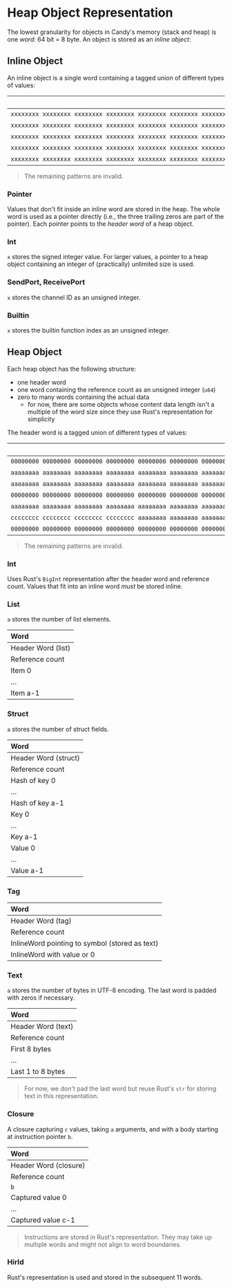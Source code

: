# Heap Object Representation

The lowest granularity for objects in Candy's memory (stack and heap) is one _word_: 64 bit = 8 byte.
An object is stored as an _inline object_:

## Inline Object

An inline object is a single word containing a tagged union of different types of values:

|                                                                     Value | Meaning     |
| ------------------------------------------------------------------------: | :---------- |
| `xxxxxxxx xxxxxxxx xxxxxxxx xxxxxxxx xxxxxxxx xxxxxxxx xxxxxxxx xxxxx000` | Pointer     |
| `xxxxxxxx xxxxxxxx xxxxxxxx xxxxxxxx xxxxxxxx xxxxxxxx xxxxxxxx xxxxxx01` | Int         |
| `xxxxxxxx xxxxxxxx xxxxxxxx xxxxxxxx xxxxxxxx xxxxxxxx xxxxxxxx xxxxx010` | SendPort    |
| `xxxxxxxx xxxxxxxx xxxxxxxx xxxxxxxx xxxxxxxx xxxxxxxx xxxxxxxx xxxxx110` | ReceivePort |
| `xxxxxxxx xxxxxxxx xxxxxxxx xxxxxxxx xxxxxxxx xxxxxxxx xxxxxxxx xxxxxx11` | Builtin     |

> The remaining patterns are invalid.

### Pointer

Values that don't fit inside an inline word are stored in the heap.
The whole word is used as a pointer directly (i.e., the three trailing zeros are part of the pointer).
Each pointer points to the _header word_ of a heap object.

### Int

`x` stores the signed integer value.
For larger values, a pointer to a heap object containing an integer of (practically) unlimited size is used.

### SendPort, ReceivePort

`x` stores the channel ID as an unsigned integer.

### Builtin

`x` stores the builtin function index as an unsigned integer.

## Heap Object

Each heap object has the following structure:

- one header word
- one word containing the reference count as an unsigned integer (`u64`)
- zero to many words containing the actual data
  - for now, there are some objects whose content data length isn't a multiple of the word size since they use Rust's representation for simplicity

The header word is a tagged union of different types of values:

|                                                                     Value | Meaning |
| ------------------------------------------------------------------------: | :------ |
| `00000000 00000000 00000000 00000000 00000000 00000000 00000000 00000000` | Int     |
| `aaaaaaaa aaaaaaaa aaaaaaaa aaaaaaaa aaaaaaaa aaaaaaaa aaaaaaaa aaaaa001` | List    |
| `aaaaaaaa aaaaaaaa aaaaaaaa aaaaaaaa aaaaaaaa aaaaaaaa aaaaaaaa aaaaa101` | Struct  |
| `00000000 00000000 00000000 00000000 00000000 00000000 00000000 00000010` | Tag     |
| `aaaaaaaa aaaaaaaa aaaaaaaa aaaaaaaa aaaaaaaa aaaaaaaa aaaaaaaa aaaaa110` | Text    |
| `cccccccc cccccccc cccccccc cccccccc aaaaaaaa aaaaaaaa aaaaaaaa aaaaa011` | Closure |
| `00000000 00000000 00000000 00000000 00000000 00000000 00000000 00000111` | HirId   |

> The remaining patterns are invalid.

### Int

Uses Rust's `BigInt` representation after the header word and reference count.
Values that fit into an inline word _must_ be stored inline.

### List

`a` stores the number of list elements.

| Word               |
| :----------------- |
| Header Word (list) |
| Reference count    |
| Item 0             |
| …                  |
| Item a-1           |

### Struct

`a` stores the number of struct fields.

| Word                 |
| :------------------- |
| Header Word (struct) |
| Reference count      |
| Hash of key 0        |
| …                    |
| Hash of key a-1      |
| Key 0                |
| …                    |
| Key a-1              |
| Value 0              |
| …                    |
| Value a-1            |

### Tag

| Word                                           |
| :--------------------------------------------- |
| Header Word (tag)                              |
| Reference count                                |
| InlineWord pointing to symbol (stored as text) |
| InlineWord with value or 0                     |

### Text

`a` stores the number of bytes in UTF-8 encoding.
The last word is padded with zeros if necessary.

| Word               |
| :----------------- |
| Header Word (text) |
| Reference count    |
| First 8 bytes      |
| …                  |
| Last 1 to 8 bytes  |

> For now, we don't pad the last word but reuse Rust's `str` for storing text in this representation.

### Closure

A closure capturing `c` values, taking `a` arguments, and with a body starting at instruction pointer `b`.

| Word                  |
| :-------------------- |
| Header Word (closure) |
| Reference count       |
| `b`                   |
| Captured value 0      |
| …                     |
| Captured value c-1    |

> Instructions are stored in Rust's representation.
> They may take up multiple words and might not align to word boundaries.

### HirId

Rust's representation is used and stored in the subsequent 11 words.
